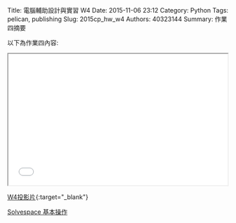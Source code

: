 Title: 電腦輔助設計與實習  W4
Date: 2015-11-06 23:12
Category: Python
Tags: pelican, publishing
Slug: 2015cp_hw_w4
Authors: 40323144
Summary: 作業四摘要

以下為作業四內容:

<iframe src="40323144_cp_w4_p.html" width="500" height="300"></iframe>

[W4投影片](40323144_cp_w4_p.html){:target="_blank"}

<a href="http://solvespace.com/bracket.pl" target="_blank">Solvespace 基本操作</a>

